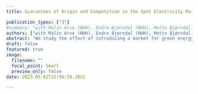 ```yaml
---
title: Guarantees of Origin and Competition in the Spot Electricity Market

publication_types: ["3"]
#summary: "with Malin Arve (NHH), Endre Bjørndal (NHH), Mette Bjørndal (NHH), Mario Blázquez (NHH)."
authors: ["with Malin Arve (NHH), Endre Bjørndal (NHH), Mette Bjørndal (NHH), Mario Blázquez (NHH)"]
abstract: "We study the effect of introducing a market for green energy attributes on the market for the energy itself. In Europe, renewable energy producers receive Guarantees of Origin (GOs) that they can sell to consumers who wish to declare their electricity consumption as ``green". In a model of price competition, we show how the introduction of such a GO market can increase competition in the spot electricity market, leading to reduced electricity prices. In the current market design, the trade of GOs is not restricted by the physical transmission capacity in the spot electricity market. However, since the production capacity of GOs is still limited by the total dispatch of electricity, suppliers have incentives to compete more fiercely in the spot market. This pro-competitive effect disappears if the physical transmission capacity is also imposed on the GO market."
draft: false
featured: true
image:
  filename: ""
  focal_point: Smart
  preview_only: false
date: 2023-05-01T15:56:59.385Z

---
```

